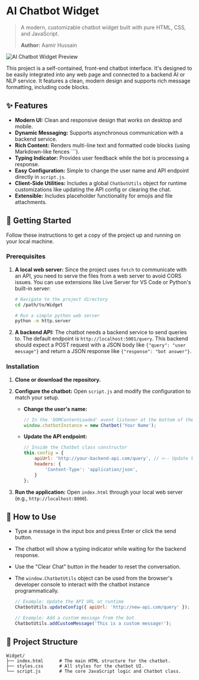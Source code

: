 # AI Chatbot Widget

> A modern, customizable chatbot widget built with pure HTML, CSS, and JavaScript.
>
> **Author:** Aamir Hussain

![AI Chatbot Widget Preview](./assets/chatbot-preview.png)

This project is a self-contained, front-end chatbot interface. It's designed to be easily integrated into any web page and connected to a backend AI or NLP service. It features a clean, modern design and supports rich message formatting, including code blocks.

## ✨ Features

*   **Modern UI:** Clean and responsive design that works on desktop and mobile.
*   **Dynamic Messaging:** Supports asynchronous communication with a backend service.
*   **Rich Content:** Renders multi-line text and formatted code blocks (using Markdown-like fences ```).
*   **Typing Indicator:** Provides user feedback while the bot is processing a response.
*   **Easy Configuration:** Simple to change the user name and API endpoint directly in `script.js`.
*   **Client-Side Utilities:** Includes a global `ChatbotUtils` object for runtime customizations like updating the API config or clearing the chat.
*   **Extensible:** Includes placeholder functionality for emojis and file attachments.

## 🚀 Getting Started

Follow these instructions to get a copy of the project up and running on your local machine.

### Prerequisites

1.  **A local web server:** Since the project uses `fetch` to communicate with an API, you need to serve the files from a web server to avoid CORS issues. You can use extensions like Live Server for VS Code or Python's built-in server:
    ```sh
    # Navigate to the project directory
    cd /path/to/Widget

    # Run a simple python web server
    python -m http.server
    ```

2.  **A backend API:** The chatbot needs a backend service to send queries to. The default endpoint is `http://localhost:5001/query`. This backend should expect a POST request with a JSON body like `{"query": "user message"}` and return a JSON response like `{"response": "bot answer"}`.

### Installation

1.  **Clone or download the repository.**

2.  **Configure the chatbot:**
    Open `script.js` and modify the configuration to match your setup.

    *   **Change the user's name:**
        ```javascript
        // In the 'DOMContentLoaded' event listener at the bottom of the file
        window.chatbotInstance = new Chatbot('Your Name');
        ```

    *   **Update the API endpoint:**
        ```javascript
        // Inside the Chatbot class constructor
        this.config = {
            apiUrl: 'http://your-backend-api.com/query', // <-- Update this URL
            headers: {
                'Content-Type': 'application/json',
            }
        };
        ```

3.  **Run the application:**
    Open `index.html` through your local web server (e.g., `http://localhost:8000`).

## 🔧 How to Use

*   Type a message in the input box and press Enter or click the send button.
*   The chatbot will show a typing indicator while waiting for the backend response.
*   Use the "Clear Chat" button in the header to reset the conversation.
*   The `window.ChatbotUtils` object can be used from the browser's developer console to interact with the chatbot instance programmatically.

    ```javascript
    // Example: Update the API URL at runtime
    ChatbotUtils.updateConfig({ apiUrl: 'http://new-api.com/query' });

    // Example: Add a custom message from the bot
    ChatbotUtils.addCustomMessage('This is a custom message!');
    ```

## 📂 Project Structure

```
Widget/
├── index.html      # The main HTML structure for the chatbot.
├── styles.css      # All styles for the chatbot UI.
└── script.js       # The core JavaScript logic and Chatbot class.
```
